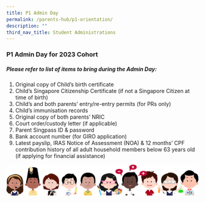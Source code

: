 ```yaml
---
title: P1 Admin Day
permalink: /parents-hub/p1-orientation/
description: ""
third_nav_title: Student Administrations
---
```

### P1 Admin Day for 2023 Cohort
##### Please refer to list of items to bring during the Admin Day: 

1) Original copy of Child’s birth certificate  
2) Child’s Singapore Citizenship Certificate (if not a Singapore Citizen at time of birth)  
3) Child’s and both parents’ entry/re-entry permits (for PRs only)  
4) Child’s immunisation records  
5) Original copy of both parents’ NRIC  
6) Court order/custody letter (if applicable)  
7) Parent Singpass ID & password  
8) Bank account number (for GIRO application)  
9) Latest payslip, IRAS Notice of Assessment (NOA) & 12 months’ CPF contribution history of all adult household members below 63 years old (if applying for financial assistance)

![](/images/kids.png)